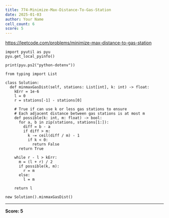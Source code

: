 ```yaml
---
title: 774-Minimize-Max-Distance-To-Gas-Station
date: 2025-01-03
author: Your Name
cell_count: 6
score: 5
---
```


https://leetcode.com/problems/minimize-max-distance-to-gas-station


```
import pyutil as pyu
pyu.get_local_pyinfo()
```


```
print(pyu.ps2("python-dotenv"))
```


```
from typing import List
```


```
class Solution:
  def minmaxGasDist(self, stations: List[int], k: int) -> float:
    kErr = 1e-6
    l = 0
    r = stations[-1] - stations[0]

    # True if can use k or less gas stations to ensure
    # Each adjacent distance between gas stations is at most m
    def possible(k: int, m: float) -> bool:
      for a, b in zip(stations, stations[1:]):
        diff = b - a
        if diff > m:
          k -= ceil(diff / m) - 1
          if k < 0:
            return False
      return True

    while r - l > kErr:
      m = (l + r) / 2
      if possible(k, m):
        r = m
      else:
        l = m

    return l
```


```
new Solution().minmaxGasDist()
```


---
**Score: 5**